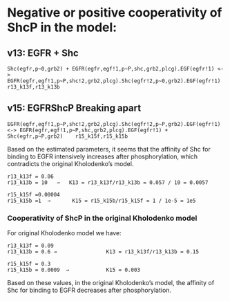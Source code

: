 # Negative or positive cooperativity of ShcP in the model:

## v13: EGFR + Shc
  ``` 
Shc(egfr,p~0,grb2) + EGFR(egfr,egf!1,p~P,shc,grb2,plcg).EGF(egfr!1) <-> EGFR(egfr,egf!1,p~P,shc!2,grb2,plcg).Shc(egfr!2,p~0,grb2).EGF(egfr!1)  r13_k13f,r13_k13b
```
## v15: EGFRShcP Breaking apart
```
EGFR(egfr,egf!1,p~P,shc!2,grb2,plcg).Shc(egfr!2,p~P,grb2).EGF(egfr!1) <-> EGFR(egfr,egf!1,p~P,shc,grb2,plcg).EGF(egfr!1) + Shc(egfr,p~P,grb2)    r15_k15f,r15_k15b
 ```

Based on the estimated parameters, it seems that the affinity of Shc for binding to EGFR intensively increases after phosphorylation, which contradicts the original Kholodenko’s model.
```
r13_k13f = 0.06
r13_k13b = 10   →   K13 = r13_k13f/r13_k13b = 0.057 / 10 = 0.0057
```
```
r15_k15f =0.00004 
r15_k15b =1  →       K15 = r15_k15b/r15_k15f = 1 / 1e-5 = 1e5

```
### Cooperativity of ShcP in the original Kholodenko model
For original Kholodenko model we have:
```
r13_k13f = 0.09 
r13_k13b = 0.6 →                K13 = r13_k13f/r13_k13b = 0.15 
```
```
r15_k15f = 0.3 
r15_k15b = 0.0009  →            K15 = 0.003
``` 
Based on these values, in the original Kholodenko’s model, the affinity of Shc for binding to EGFR decreases after phosphorylation. 




